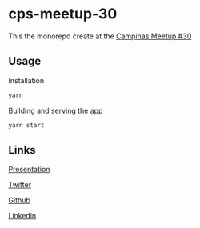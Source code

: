 # cps-meetup-30

This the monorepo create at the [Campinas Meetup #30](https://www.meetup.com/pt-BR/campinas-frontend/events/267776112/)

## Usage

Installation

```sh
yarn
```

Building and serving the app

```sh
yarn start
```

## Links

[Presentation](https://docs.google.com/presentation/d/1FCiOaPnzgzuZKeUkA2LRJFjWc-KgTCmbIOGzpfgCbMg/edit?usp=sharing)

[Twitter](https://twitter.com/_luistak)

[Github](https://github.com/luistak)

[Linkedin](https://www.linkedin.com/in/luis-takahashi/)